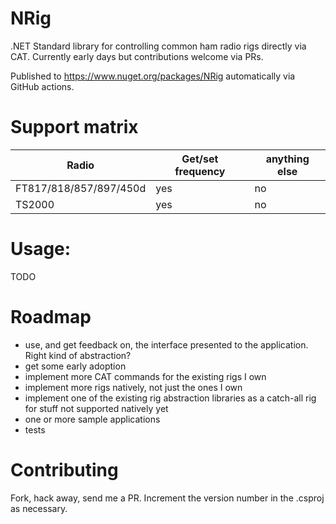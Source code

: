# NRig
.NET Standard library for controlling common ham radio rigs directly via CAT. Currently early days but contributions welcome via PRs.

Published to https://www.nuget.org/packages/NRig automatically via GitHub actions.

# Support matrix

| Radio                  | Get/set frequency | anything else |
| ---------------------- | ----------------- | ------------- |
| FT817/818/857/897/450d | yes               | no            |
| TS2000                 | yes               | no            |

# Usage:
TODO

# Roadmap
- use, and get feedback on, the interface presented to the application. Right kind of abstraction?
- get some early adoption
- implement more CAT commands for the existing rigs I own
- implement more rigs natively, not just the ones I own
- implement one of the existing rig abstraction libraries as a catch-all rig for stuff not supported natively yet
- one or more sample applications
- tests

# Contributing
Fork, hack away, send me a PR.
Increment the version number in the .csproj as necessary.
